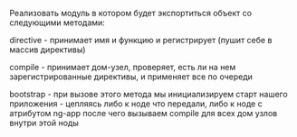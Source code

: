 Реализовать модуль в котором будет экспортиться объект со следующими методами:

directive - принимает имя и функцию и регистрирует (пушит себе в массив директивы)

compile - принимает дом-узел, проверяет, есть ли на нем зарегистрированные директивы, и применяет все по очереди

bootstrap - при вызове этого метода мы инициализируем старт нашего приложения - цепляясь либо к ноде что передали, либо к ноде с атрибутом ng-app после чего вызываем compile для всех дом узлов внутри этой ноды